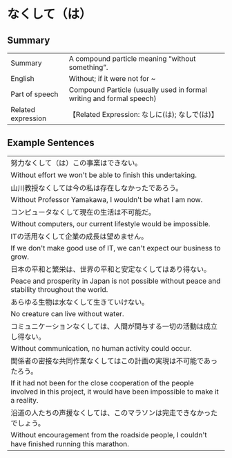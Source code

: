 # なくして（は）

## Summary

<table><tr>   <td>Summary</td>   <td>A compound particle meaning “without something”.</td></tr><tr>   <td>English</td>   <td>Without; if it were not for ~</td></tr><tr>   <td>Part of speech</td>   <td>Compound Particle (usually used in formal writing and formal speech)</td></tr><tr>   <td>Related expression</td>   <td>【Related Expression: なしに(は); なしで(は)】</td></tr></table>

## Example Sentences

<table><tr><td>努力なくして（は）この事業はできない。</td></tr><tr><td>Without effort we won't be able to ﬁnish this undertaking.</td></tr><tr><td>山川教授なくしては今の私は存在しなかったであろう。</td></tr><tr><td>Without Professor Yamakawa, I wouldn't be what I am now.</td></tr><tr><td>コンピュータなくして現在の生活は不可能だ。</td></tr><tr><td>Without computers, our current lifestyle would be impossible.</td></tr><tr><td>ITの活用なくして企業の成長は望めません。</td></tr><tr><td>If we don't make good use of IT, we can't expect our business to grow.</td></tr><tr><td>日本の平和と繁栄は、世界の平和と安定なくしてはあり得ない。</td></tr><tr><td>Peace and prosperity in Japan is not possible without peace and stability throughout the world.</td></tr><tr><td>あらゆる生物は水なくして生きていけない。</td></tr><tr><td>No creature can live without water.</td></tr><tr><td>コミュニケーションなくしては、人間が関与する一切の活動は成立し得ない。</td></tr><tr><td>Without communication, no human activity could occur.</td></tr><tr><td>関係者の密接な共同作業なくしてはこの計画の実現は不可能であったろう。</td></tr><tr><td>If it had not been for the close cooperation of the people involved in this project, it would have been impossible to make it a reality.</td></tr><tr><td>沿道の人たちの声援なくしては、このマラソンは完走できなかったでしょう。</td></tr><tr><td>Without encouragement from the roadside people, I couldn't have ﬁnished running this marathon.</td></tr></table>

